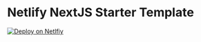 # Netlify NextJS Starter Template

[![Deploy on Netlfiy](https://www.netlify.com/img/deploy/button.svg)](https://app.netlify.com/start/deploy?repository=https://github.com/achingachris/next-netlify-starter)
